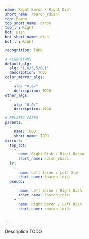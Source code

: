 ```yaml
---
name: Right Baron / Right Dish
short_name: rbaron_rdish
top: Baron
top_short_name: baron
top_lr: Right
bot: Dish
bot_short_name: dish
bot_lr: Right

recognition: TODO

# ALGORITHMS
default_alg:
  alg: "1,0/5,5/0,1"
  description: TODO
color_mirror_algs:
  -
    alg: "0,0/"
    description: TODO
other_algs:
  -
    alg: "0,0/"
    description: TODO

# RELATED CASES
parents:
  -
    name: TODO
    short_name: TODO
mirrors:
  top_bot:
    -
      name: Right Dish / Right Baron
      short_name: rdish_rbaron
  lr:
    -
      name: Left Baron / Left Dish
      short_name: lbaron_ldish
  pseudo:
    -
      name: Left Baron / Right Dish
      short_name: lbaron_rdish
    -
      name: Right Baron / Left Dish
      short_name: rbaron_ldish


---
```


Description TODO

